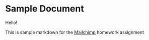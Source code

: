 ﻿# Sample Document

Hello!

This is sample markdown for the [Mailchimp](https://www.mailchimp.com) homework assignment